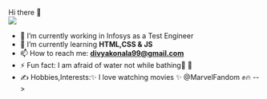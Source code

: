 Hi there 👋
<br/><img src="https://readme-typing-svg.herokuapp.com?font=Architects+Daughter&amp;color=FF7722&amp;size=30&amp;lines=Hey!+I'm+Divya+Konala!;" style="max-width: 100%;">
<br/>

- 🔭 I’m currently working in Infosys as a Test Engineer
- 🌱 I’m currently learning **HTML,CSS & JS**
- 📫 How to reach me: **divyakonala99@gmail.com**
- ⚡ Fun fact: I am afraid of water not while bathing🤪 🥶
- ✍️ Hobbies,Interests:✨ I love watching movies ✨ @MarvelFandom ✊🔥
-->
